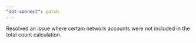 ```yaml
---
"dot-connect": patch
---
```


Resolved an issue where certain network accounts were not included in the total count calculation.
